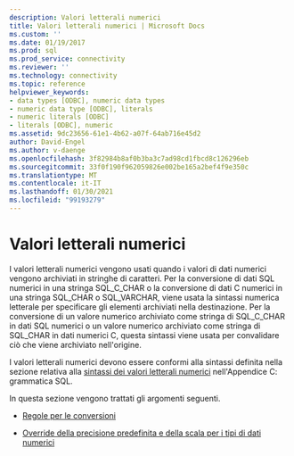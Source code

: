 ```yaml
---
description: Valori letterali numerici
title: Valori letterali numerici | Microsoft Docs
ms.custom: ''
ms.date: 01/19/2017
ms.prod: sql
ms.prod_service: connectivity
ms.reviewer: ''
ms.technology: connectivity
ms.topic: reference
helpviewer_keywords:
- data types [ODBC], numeric data types
- numeric data type [ODBC], literals
- numeric literals [ODBC]
- literals [ODBC], numeric
ms.assetid: 9dc23656-61e1-4b62-a07f-64ab716e45d2
author: David-Engel
ms.author: v-daenge
ms.openlocfilehash: 3f82984b8af0b3ba3c7ad98cd1fbcd8c126296eb
ms.sourcegitcommit: 33f0f190f962059826e002be165a2bef4f9e350c
ms.translationtype: MT
ms.contentlocale: it-IT
ms.lasthandoff: 01/30/2021
ms.locfileid: "99193279"
---
```

# <a name="numeric-literals"></a>Valori letterali numerici
I valori letterali numerici vengono usati quando i valori di dati numerici vengono archiviati in stringhe di caratteri. Per la conversione di dati SQL numerici in una stringa SQL_C_CHAR o la conversione di dati C numerici in una stringa SQL_CHAR o SQL_VARCHAR, viene usata la sintassi numerica letterale per specificare gli elementi archiviati nella destinazione. Per la conversione di un valore numerico archiviato come stringa di SQL_C_CHAR in dati SQL numerici o un valore numerico archiviato come stringa di SQL_CHAR in dati numerici C, questa sintassi viene usata per convalidare ciò che viene archiviato nell'origine.  
  
 I valori letterali numerici devono essere conformi alla sintassi definita nella sezione relativa alla [sintassi dei valori letterali numerici](../../../odbc/reference/appendixes/numeric-literal-syntax.md) nell'Appendice C: grammatica SQL.  
  
 In questa sezione vengono trattati gli argomenti seguenti.  
  
-   [Regole per le conversioni](../../../odbc/reference/appendixes/rules-for-conversions.md)  
  
-   [Override della precisione predefinita e della scala per i tipi di dati numerici](../../../odbc/reference/appendixes/overriding-default-precision-and-scale-for-numeric-data-types.md)
